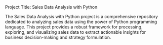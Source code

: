 Project Title: Sales Data Analysis with Python

The Sales Data Analysis with Python project is a comprehensive repository dedicated to analyzing sales data using the power of Python programming language. 
This project provides a robust framework for processing, exploring, and visualizing sales data to extract actionable insights for business decision-making and strategy formulation.
